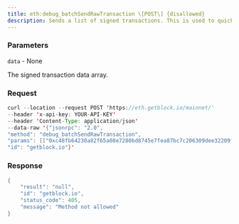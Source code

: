 ```yaml
---
title: eth:debug_batchSendRawTransaction \[POST\] {disallowed}
description: Sends a list of signed transactions. This is used to quickly load anetwork with a lot of transactions. This does the same thing as callingeth_sendRawTransaction multiple times.
---
```


### Parameters


`data` - None

The signed transaction data array.

### Request

``` java
curl --location --request POST 'https://eth.getblock.io/mainnet/' 
--header 'x-api-key: YOUR-API-KEY' 
--header 'Content-Type: application/json' 
--data-raw '{"jsonrpc": "2.0",
"method": "debug_batchSendRawTransaction",
"params": [["0xc48fb64230a82f65a08e7280bd8745e7fea87bc7c206309dee32209fe9a985f7"]],
"id": "getblock.io"}'
```

###  Response

``` java
{
    "result": "null",
    "id": "getblock.io",
    "status_code": 405,
    "message": "Method not allowed"
}
```

